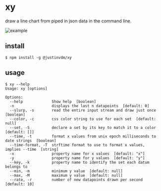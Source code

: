 # xy
draw a line chart from piped in json data in the command line.

![example](https://raw.github.com/justinvdm/xy/master/example.gif)


## install

```
$ npm install -g @justinvdm/xy
```


## usage

```
$ xy --help
Usage: xy [options]

Options:
  --help             Show help  [boolean]
  -n                 displays the last n datapoints  [default: 0]
  --slurp, -s        read the entire input stream and draw just once  [boolean]
  --color, -c        css color string to use for each set  [default: null]
  --set, -S          declare a set by its key to match it to a color  [default: []]
  --time, -t         format x values from unix epoch milliseconds to date strings  [boolean]
  --time-format, -T  strftime format to use to format x values, implies --time  [string]
  -x                 property name for x values  [default: "x"]
  -y                 property name for y values  [default: "y"]
  --key, -k          property name to identify the set each datum belongs to
  --min, -m          minimum y value  [default: null]
  --max, -M          maximum y value  [default: null]
  --rate, -r         number of new datapoints drawn per second  [default: 10]
```
